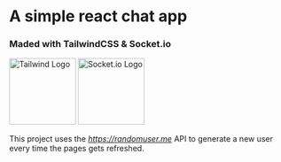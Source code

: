 # A simple react chat app 

### Maded with TailwindCSS & Socket.io


<img src="https://anf.al/assets/blog-images/2021-03-06-tailwindcss-review-by-a-backend-developer/tailwindcss.png" width="120" alt="Tailwind Logo"/>
<img src="https://miro.medium.com/max/812/1*J6XjrA6Zb6TwzQ-imPVc_A.png" width="120" alt="Socket.io Logo" />


This project uses the <em>https://randomuser.me</em> API to generate a new user every time the pages gets refreshed.


